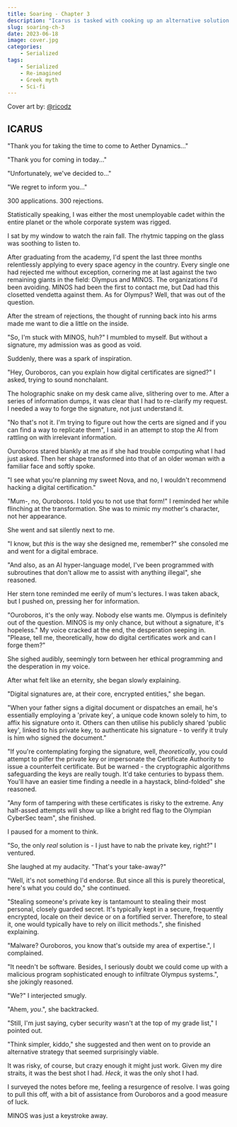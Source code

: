```yaml
---
title: Soaring - Chapter 3
description: "Icarus is tasked with cooking up an alternative solution for her current predicament. Perhaps she can find some help from her friendly AI, Ouroboros?"
slug: soaring-ch-3
date: 2023-06-18
image: cover.jpg
categories:
    - Serialized
tags:
    - Serialized
    - Re-imagined
    - Greek myth
    - Sci-fi
---
```


Cover art by: [@ricodz](https://www.deviantart.com/ricodz/art/A-World-Away-761011373)

## ICARUS

"Thank you for taking the time to come to Aether Dynamics..."

"Thank you for coming in today..."

"Unfortunately, we've decided to..."

"We regret to inform you..."

300 applications. 300 rejections.

Statistically speaking, I was either the most unemployable cadet within the entire planet or the whole corporate system was rigged.

I sat by my window to watch the rain fall. The rhytmic tapping on the glass was soothing to listen to.

After graduating from the academy, I'd spent the last three months relentlessly applying to every space agency in the country. Every single one had rejected me without exception, cornering me at last against the two remaining giants in the field: Olympus and MINOS. The organizations I'd been avoiding. MINOS had been the first to contact me, but Dad had this closetted vendetta against them. As for Olympus? Well, that was out of the question. 

After the stream of rejections, the thought of running back into his arms made me want to die a little on the inside.

"So, I'm stuck with MINOS, huh?" I mumbled to myself. But without a signature, my admission was as good as void.

Suddenly, there was a spark of inspiration.

"Hey, Ouroboros, can you explain how digital certificates are signed?" I asked, trying to sound nonchalant.

The holographic snake on my desk came alive, slithering over to me. After a series of information dumps, it was clear that I had to re-clarify my request. I needed a way to forge the signature, not just understand it.

"No that's not it. I'm trying to figure out how the certs are signed and if you can find a way to replicate them", I said in an attempt to stop the AI from rattling on with irrelevant information.

Ouroboros stared blankly at me as if she had trouble computing what I had just asked. Then her shape transformed into that of an older woman with a familiar face and softly spoke.

"I see what you're planning my sweet Nova, and no, I wouldn't recommend hacking a digital certification."

"Mum-, no, Ouroboros. I told you to not use that form!" I reminded her while flinching at the transformation. She was to mimic my mother's character, not her appearance.

She went and sat silently next to me.

"I know, but *this* is the way she designed me, remember?" she consoled me and went for a digital embrace.

"And also, as an AI hyper-language model, I've been programmed with subroutines that don't allow me to assist with anything illegal", she reasoned.

Her stern tone reminded me eerily of mum's lectures. I was taken aback, but I pushed on, pressing her for information.

"Ouroboros, it's the only way. Nobody else wants me. Olympus is definitely out of the question. MINOS is my only chance, but without a signature, it's hopeless." My voice cracked at the end, the desperation seeping in. "Please, tell me, theoretically, how do digital certificates work and can I forge them?"

She sighed audibly, seemingly torn between her ethical programming and the desperation in my voice. 

After what felt like an eternity, she began slowly explaining.

"Digital signatures are, at their core, encrypted entities," she began.

"When your father signs a digital document or dispatches an email, he's essentially employing a 'private key', a unique code known solely to him, to affix his signature onto it. Others can then utilise his publicly shared 'public key', linked to his private key, to authenticate his signature - to verify it truly is him who signed the document."

"If you're contemplating forging the signature, well, *theoretically*, you could attempt to pilfer the private key or impersonate the Certificate Authority to issue a counterfeit certificate. But be warned - the cryptographic algorithms safeguarding the keys are really tough. It'd take centuries to bypass them. You'll have an easier time finding a needle in a haystack, blind-folded" she reasoned.

"Any form of tampering with these certificates is risky to the extreme. Any half-assed attempts will show up like a bright red flag to the Olympian CyberSec team", she finished.

I paused for a moment to think.

"So, the only *real* solution is - I just have to nab the private key, right?" I ventured.

She laughed at my audacity. "That's your take-away?"

"Well, it's not something I'd endorse. But since all this is purely theoretical, here's what you could do," she continued.

"Stealing someone's private key is tantamount to stealing their most personal, closely guarded secret. It's typically kept in a secure, frequently encrypted, locale on their device or on a fortified server. Therefore, to steal it, one would typically have to rely on illicit methods.", she finished explaining.

"Malware? Ouroboros, you know that's outside my area of expertise.", I complained.

"It needn't be software. Besides, I seriously doubt we could come up with a malicious program sophisticated enough to infiltrate Olympus systems.", she jokingly reasoned.

"We?" I interjected smugly.

"Ahem, *you*.", she backtracked.

"Still, I'm just saying, cyber security wasn't at the top of my grade list," I pointed out.

"Think simpler, kiddo," she suggested and then went on to provide an alternative strategy that seemed surprisingly viable. 

It was risky, of course, but crazy enough it might just work. Given my dire straits, it was the best shot I had. *Heck*, it was the only shot I had.

I surveyed the notes before me, feeling a resurgence of resolve. I was going to pull this off, with a bit of assistance from Ouroboros and a good measure of luck. 

MINOS was just a keystroke away.

